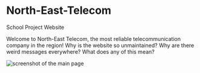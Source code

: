 # North-East-Telecom
School Project Website

Welcome to North-East Telecom, the most reliable telecommunication company in the region! Why is the website so unmaintained? Why are there weird messages everywhere? What does any of this mean?


![screenshot of the main page](https://cdn.discordapp.com/attachments/609153887273746434/1106450394286145546/Capture.PNG)
